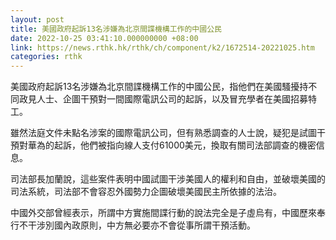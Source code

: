```yaml
---
layout: post
title: 美國政府起訴13名涉嫌為北京間諜機構工作的中國公民
date: 2022-10-25 03:41:10.000000000 +08:00
link: https://news.rthk.hk/rthk/ch/component/k2/1672514-20221025.htm
categories: rthk
---
```


美國政府起訴13名涉嫌為北京間諜機構工作的中國公民，指他們在美國騷擾持不同政見人士、企圖干預對一間國際電訊公司的起訴，以及冒充學者在美國招募特工。

雖然法庭文件未點名涉案的國際電訊公司，但有熟悉調查的人士說，疑犯是試圖干預對華為的起訴，他們被指向線人支付61000美元，換取有關司法部調查的機密信息。

司法部長加蘭說，這些案件表明中國試圖干涉美國人的權利和自由，並破壞美國的司法系統，司法部不會容忍外國勢力企圖破壞美國民主所依據的法治。

中國外交部曾經表示，所謂中方實施間諜行動的說法完全是子虛烏有，中國歷來奉行不干涉別國內政原則，中方無必要亦不會從事所謂干預活動。
